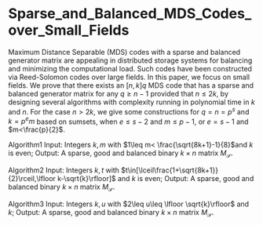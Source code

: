 # Sparse_and_Balanced_MDS_Codes_over_Small_Fields

Maximum Distance Separable (MDS) codes with a sparse and balanced generator matrix are appealing  in distributed storage systems for balancing and minimizing the computational load. Such codes have been constructed via Reed-Solomon codes over large fields. In this paper, we focus on small fields. We prove that there exists an $[n,k]q$ MDS code that has a sparse and balanced generator matrix for any $q\geq n-1$ provided that $n\leq 2k$,
 by designing several algorithms with complexity running in polynomial time in $k$ and $n$.  For the case $n>2k$, we give some constructions for $q=n=p^s$ and $k=p^em$ based on sumsets, when $e\leq s-2$ and $m\leq p-1$, or $e=s-1$ and $m<\frac{p}{2}$.

Algorithm1
Input: Integers $k,m$ with $1\leq m< \frac{\sqrt{8k+1}-1}{8}$and $k$ is even;
Output: A sparse, good and balanced binary $k \times n$ matrix $M_{\mathcal{S}}$.

Algorithm2
Input: Integers $k,t$ with $t\in[\lceil\frac{1+\sqrt{8k+1}}{2}\rceil,\lfloor k-\sqrt{k}\rfloor]$ and $k$ is even;
Output: A sparse, good and balanced binary $k \times n$ matrix $M_{\mathcal{S}}$.

Algorithm3
Input: Integers $k,u$ with $2\leq u\leq \lfloor \sqrt{k}\rfloor$ and $k$;
Output: A sparse, good and balanced binary $k \times n$ matrix $M_{\mathcal{S}}$.